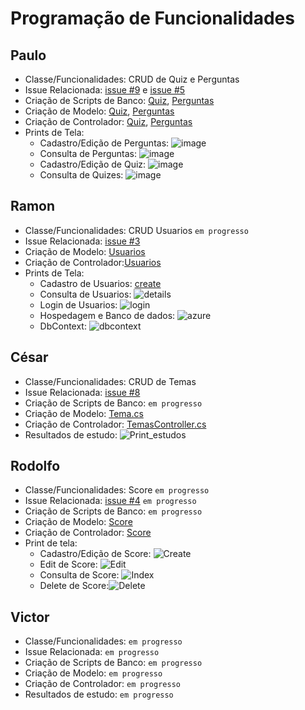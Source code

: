 # Programação de Funcionalidades

## Paulo
* Classe/Funcionalidades: CRUD de Quiz e Perguntas
* Issue Relacionada:  [issue #9](https://github.com/ICEI-PUC-Minas-PMV-SInt/pmv-sint-2023-1-e3-proj-back-t1-time4-projroadmap/issues/9) e [issue #5](https://github.com/ICEI-PUC-Minas-PMV-SInt/pmv-sint-2023-1-e3-proj-back-t1-time4-projroadmap/issues/9)
* Criação de Scripts de Banco: [Quiz](https://github.com/ICEI-PUC-Minas-PMV-SInt/pmv-sint-2023-1-e3-proj-back-t1-time4-projroadmap/blob/main/src/interview/interview/Database/Quiz.sql), [Perguntas](https://github.com/ICEI-PUC-Minas-PMV-SInt/pmv-sint-2023-1-e3-proj-back-t1-time4-projroadmap/blob/main/src/interview/interview/Database/Perguntas.sql)
* Criação de Modelo: [Quiz](https://github.com/ICEI-PUC-Minas-PMV-SInt/pmv-sint-2023-1-e3-proj-back-t1-time4-projroadmap/blob/main/src/interview/interview/Models/Quiz.cs), [Perguntas](https://github.com/ICEI-PUC-Minas-PMV-SInt/pmv-sint-2023-1-e3-proj-back-t1-time4-projroadmap/blob/main/src/interview/interview/Models/Perguntas.cs)
* Criação de Controlador: [Quiz](https://github.com/ICEI-PUC-Minas-PMV-SInt/pmv-sint-2023-1-e3-proj-back-t1-time4-projroadmap/blob/main/src/interview/interview/Controllers/QuizsController.cs), [Perguntas](https://github.com/ICEI-PUC-Minas-PMV-SInt/pmv-sint-2023-1-e3-proj-back-t1-time4-projroadmap/blob/main/src/interview/interview/Controllers/PerguntasController.cs)
* Prints de Tela: 
  * Cadastro/Edição de Perguntas: ![image](https://user-images.githubusercontent.com/22857183/232926777-caadd48b-883c-46eb-b04a-5ab7f20bdc2b.png)
  * Consulta de Perguntas: ![image](https://user-images.githubusercontent.com/22857183/232926864-be492dac-0865-436a-a8c2-80e28ae77f10.png)
  * Cadastro/Edição de Quiz: ![image](https://user-images.githubusercontent.com/22857183/232926953-290b100f-b001-4d74-939d-da94cb2c807a.png)
  * Consulta de Quizes: ![image](https://user-images.githubusercontent.com/22857183/232927077-f5bf4d11-7bbe-495b-9fad-6ac46bf4f81a.png)


## Ramon
* Classe/Funcionalidades: CRUD Usuarios ```em progresso``` 
* Issue Relacionada:  [issue #3](https://github.com/ICEI-PUC-Minas-PMV-SInt/pmv-sint-2023-1-e3-proj-back-t1-time4-projroadmap/issues/3)
* Criação de Modelo: [Usuarios](https://github.com/ICEI-PUC-Minas-PMV-SInt/pmv-sint-2023-1-e3-proj-back-t1-time4-projroadmap/blob/main/src/interview/interview/Models/Usuario.cs)
* Criação de Controlador:[Usuarios](https://github.com/ICEI-PUC-Minas-PMV-SInt/pmv-sint-2023-1-e3-proj-back-t1-time4-projroadmap/blob/main/src/interview/interview/Controllers/UsuariosController.cs)
* Prints de Tela: 
  * Cadastro de Usuarios: [create](https://user-images.githubusercontent.com/97611971/234416737-f84a6608-0c73-4009-a949-f863d55036c7.png)
  * Consulta de Usuarios: ![details](https://user-images.githubusercontent.com/97611971/234416912-24aac708-28f6-42ab-bd22-76f70fd31d1f.png)
  * Login de Usuarios: ![login](https://user-images.githubusercontent.com/97611971/234416965-5969be5b-2c5c-4494-ac8a-4ea1b74780c6.png)
  * Hospedagem e Banco de dados: ![azure](https://user-images.githubusercontent.com/97611971/234417112-15082c6a-e62d-407f-a1b8-11e64d7a8a40.png)
  * DbContext: ![dbcontext](https://user-images.githubusercontent.com/97611971/234417146-9afe8c1e-d357-438d-901f-be47e75fd523.png)


## César
* Classe/Funcionalidades: CRUD de Temas
* Issue Relacionada: [issue #8](https://github.com/ICEI-PUC-Minas-PMV-SInt/pmv-sint-2023-1-e3-proj-back-t1-time4-projroadmap/issues/8)
* Criação de Scripts de Banco: ```em progresso``` 
* Criação de Modelo: [Tema.cs](https://github.com/ICEI-PUC-Minas-PMV-SInt/pmv-sint-2023-1-e3-proj-back-t1-time4-projroadmap/blob/main/src/interview/interview/Models/Tema.cs)
* Criação de Controlador: [TemasController.cs](https://github.com/ICEI-PUC-Minas-PMV-SInt/pmv-sint-2023-1-e3-proj-back-t1-time4-projroadmap/blob/main/src/interview/interview/Controllers/TemasController.cs)
* Resultados de estudo: ![Print_estudos](https://user-images.githubusercontent.com/79456516/235565257-1640ed12-212c-4c5d-8417-b6ce5162c2d3.png)


## Rodolfo
* Classe/Funcionalidades: Score ```em progresso``` 
* Issue Relacionada: [issue #4](https://github.com/ICEI-PUC-Minas-PMV-SInt/pmv-sint-2023-1-e3-proj-back-t1-time4-projroadmap/issues/4) ```em progresso``` 
* Criação de Scripts de Banco: ```em progresso```
* Criação de Modelo: [Score](https://github.com/ICEI-PUC-Minas-PMV-SInt/pmv-sint-2023-1-e3-proj-back-t1-time4-projroadmap/blob/main/src/interview/interview/Models/Score.cs)
* Criação de Controlador: [Score](https://github.com/ICEI-PUC-Minas-PMV-SInt/pmv-sint-2023-1-e3-proj-back-t1-time4-projroadmap/blob/main/src/interview/interview/Controllers/ScoresController.cs)
* Print de tela:
  * Cadastro/Edição de Score: ![Create](https://user-images.githubusercontent.com/101216578/235473545-3f2f1f71-14fc-4559-bbdb-3febc5498118.png)
  * Edit de Score: ![Edit](https://user-images.githubusercontent.com/101216578/235473618-40fafb7b-8138-4957-aaa2-dc049e41a1e6.png)
  * Consulta de Score: ![Index](https://user-images.githubusercontent.com/101216578/235473775-2662b9fe-20b1-4a5a-94f8-88b3dce55885.png)
  * Delete de Score:![Delete](https://user-images.githubusercontent.com/101216578/235473844-76d8e964-f079-4e78-aeb1-7afcda433f9d.png)


## Victor
* Classe/Funcionalidades: ```em progresso``` 
* Issue Relacionada:  ```em progresso``` 
* Criação de Scripts de Banco: ```em progresso```
* Criação de Modelo: ```em progresso```
* Criação de Controlador: ```em progresso```
* Resultados de estudo: ```em progresso``` 

